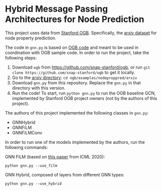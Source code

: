 # Hybrid Message Passing Architectures for Node Prediction

This project uses data from [Stanford OGB](https://ogb.stanford.edu/). Specifically, the [arxiv dataset](https://ogb.stanford.edu/docs/nodeprop/#ogbn-arxiv) for node property prediction.

The code in `gnn.py` is based on [OGB code](https://github.com/snap-stanford/ogb/blob/master/examples/nodeproppred/arxiv/gnn.py) and meant to be used in coordination with OGB sample code. In order to run the project, take the following steps:

1. Download `ogb` from https://github.com/snap-stanford/ogb, or run `git clone https://github.com/snap-stanford/ogb` to get it locally.
2. Go to the [arxiv directory](https://github.com/snap-stanford/ogb/tree/master/examples/nodeproppred/arxiv): `cd ogb/examples/nodeproppred/arxiv`
3. Download `gnn.py` from this repository. Replace the `gnn.py` in that directory with this version.
4. Run the code! To start, run `python gnn.py` to run the OGB baseline GCN, implemented by Stanford OGB project owners (not by the authors of this project).

The authors of this project implemented the following classes in `gnn.py`:
- GNNHybrid
- GNNFiLM
- GNNFiLMConv

In order to run one of the models implemented by the authors, run the following commands:

GNN FiLM (based on [this paper](https://arxiv.org/pdf/1906.12192.pdf) from ICML 2020):

`python gnn.py --use_film`

GNN Hybrid, composed of layers from different GNN types:

`python gnn.py --use_hybrid`


